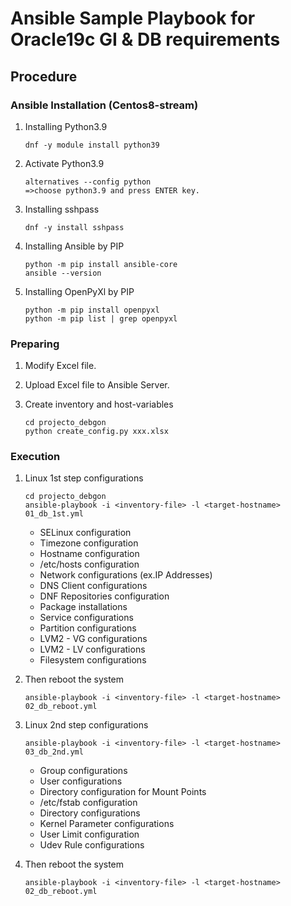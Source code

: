 # Ansible Sample Playbook for Oracle19c GI & DB requirements

## Procedure
### Ansible Installation (Centos8-stream)

1. Installing Python3.9
    ```:Installing Python3.9
    dnf -y module install python39
    ```

1. Activate Python3.9
    ```:
    alternatives --config python
    =>choose python3.9 and press ENTER key.
    ```

1. Installing sshpass
    ```:Installing sshpass
    dnf -y install sshpass
    ```

1. Installing Ansible by PIP
    ```:Installing Ansible by PIP
    python -m pip install ansible-core
    ansible --version
    ```

1. Installing OpenPyXl by PIP
    ```:Installing Ansible by PIP
    python -m pip install openpyxl
    python -m pip list | grep openpyxl
    ```


### Preparing
1. Modify Excel file.

1. Upload Excel file to Ansible Server.

1. Create inventory and host-variables
    ```:
    cd projecto_debgon
    python create_config.py xxx.xlsx
    ```


### Execution
1. Linux 1st step configurations
    ```:
    cd projecto_debgon
    ansible-playbook -i <inventory-file> -l <target-hostname> 01_db_1st.yml
    ```

    - SELinux configuration
    - Timezone configuration
    - Hostname configuration
    - /etc/hosts configuration
    - Network configurations (ex.IP Addresses)
    - DNS Client configurations
    - DNF Repositories configuration
    - Package installations
    - Service configurations
    - Partition configurations
    - LVM2 - VG configurations
    - LVM2 - LV configurations
    - Filesystem configurations


2. Then reboot the system
    ```:
    ansible-playbook -i <inventory-file> -l <target-hostname> 02_db_reboot.yml
    ```

3. Linux 2nd step configurations
    ```:
    ansible-playbook -i <inventory-file> -l <target-hostname> 03_db_2nd.yml
    ```

    - Group configurations
    - User configurations
    - Directory configuration for Mount Points
    - /etc/fstab configuration
    - Directory configurations
    - Kernel Parameter configurations
    - User Limit configuration
    - Udev Rule configurations

4. Then reboot the system
    ```:
    ansible-playbook -i <inventory-file> -l <target-hostname> 02_db_reboot.yml
    ```



